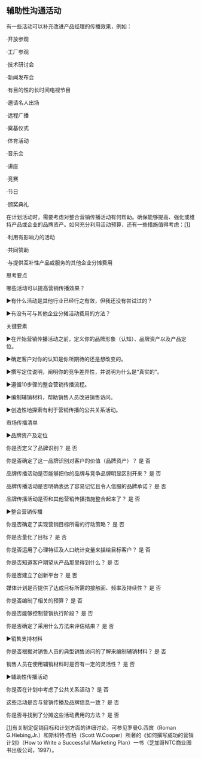 ## 辅助性沟通活动

有一些活动可以补充改进产品经理的传播效果，例如：

·开放参观

·工厂参观

·技术研讨会

·新闻发布会

·有目的性的长时间电视节目

·邀请名人出场

·远程广播

·奠基仪式

·体育活动

·音乐会

·讲座

·竞赛

·节日

·颁奖典礼

在计划活动时，需要考虑对整合营销传播活动有何帮助。确保能够提高、强化或维持产品或企业的品牌资产。如何充分利用活动预算，还有一些措施值得考虑：[[1]](part0120.xhtml#ch1-back)

·利用有影响力的活动

·共同赞助

·与提供互补性产品或服务的其他企业分摊费用

思考要点

哪些活动可以提高营销传播效果？

▶有什么活动是其他行业已经行之有效，但我还没有尝试过的？

▶有没有可与其他企业分摊活动费用的方法？

关键要素

▶在开始营销传播活动之前，定义你的品牌形象（认知）、品牌资产以及产品定位。

▶确定客户对你的认知是你所期待的还是想改变的。

▶撰写定位说明，阐明你的竞争差异性，并说明为什么是“真实的”。

▶遵循10步骤的整合营销传播流程。

▶编制辅销材料，帮助销售人员改进销售访问。

▶创造性地探索有利于营销传播的公共关系活动。

市场传播清单

▶品牌资产及定位

你是否定义了品牌识别？ 是 否

你是否确定了这一品牌识别对客户的价值（品牌资产）？ 是 否

品牌传播活动是否能够把你的品牌与竞争品牌明显区别开来？ 是 否

品牌传播活动是否明确表达了容易记忆且令人信服的品牌承诺？ 是 否

品牌传播活动是否和其他营销传播措施整合起来了？ 是 否

▶整合营销传播

你是否确定了实现营销目标所需的行动策略？ 是 否

你是否量化了目标？ 是 否

你是否运用了心理特征及人口统计变量来描绘目标客户？ 是 否

你是否知道客户期望从产品那里得到什么？ 是 否

你是否建立了创新平台？ 是 否

媒体计划是否提供了达成目标所需的接触面、频率及持续性？ 是 否

你是否编制了相关的预算？ 是 否

你是否能够控制营销执行阶段？ 是 否

你是否确定了采用什么方法来评估结果？ 是 否

▶销售支持材料

你是否根据对销售人员的典型销售访问的了解来编制辅销材料？ 是 否

销售人员在使用辅销材料时是否有一定的灵活性？ 是 否

▶辅助性传播活动

你是否在计划中考虑了公共关系活动？ 是 否

这些活动是否与营销传播及品牌信息一致？ 是 否

你是否寻找到了分摊这些活动费用的方法？ 是 否

[[1]](part0120.xhtml#ch1)有关制定促销目标和计划方面的详细讨论，可参见罗曼G.西宾（Roman G.Hiebing,Jr.）和斯科特·库柏（Scott W.Cooper）所著的《如何撰写成功的营销计划》（How to Write a Successful Marketing Plan）一书（芝加哥NTC商业图书出版公司，1997）。
